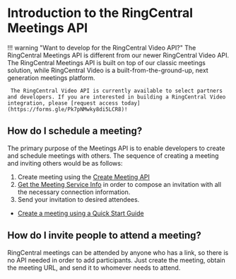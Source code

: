 # Introduction to the RingCentral Meetings API

!!! warning "Want to develop for the RingCentral Video API?"
     The RingCentral Meetings API is different from our newer RingCentral Video API. The RingCentral Meetings API is built on top of our classic meetings solution, while RingCentral Video is a built-from-the-ground-up, next generation meetings platform.
     
     The RingCentral Video API is currently available to select partners and developers. If you are interested in building a RingCentral Video integration, please [request access today](https://forms.gle/Pk7pNMwky8di5LCR8)!

## How do I schedule a meeting?

The primary purpose of the Meetings API is to enable developers to create and schedule meetings with others. The sequence of creating a meeting and inviting others would be as follows:

1. Create meeting using the [Create Meeting API](https://developers.ringcentral.com/api-reference/Meeting-Management/createMeeting)
2. [Get the Meeting Service Info](https://developers.ringcentral.com/api-reference/Meeting-Configuration/readMeetingServiceInfo) in order to compose an invitation with all the necessary connection information.
3. Send your invitation to desired attendees.

* [Create a meeting using a Quick Start Guide](./quick-start/)

## How do I invite people to attend a meeting?

RingCentral meetings can be attended by anyone who has a link, so there is no API needed in order to add participants. Just create the meeting, obtain the meeting URL, and send it to whomever needs to attend. 